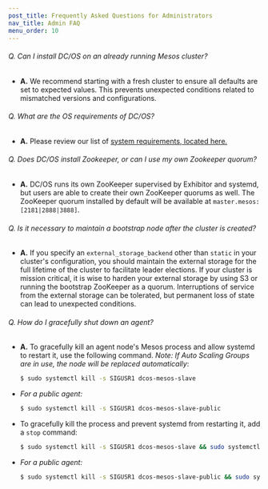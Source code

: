 ```yaml
---
post_title: Frequently Asked Questions for Administrators
nav_title: Admin FAQ
menu_order: 10
---
```


###### Q. Can I install DC/OS on an already running Mesos cluster?
- **A.** We recommend starting with a fresh cluster to ensure all defaults are set to expected values. This prevents unexpected conditions related to mismatched versions and configurations.

###### Q. What are the OS requirements of DC/OS?
- **A.** Please review our list of [system requirements, located here.](../installing/custom/system-requirements/)

###### Q. Does DC/OS install Zookeeper, or can I use my own Zookeeper quorum?
- **A.** DC/OS runs its own ZooKeeper supervised by Exhibitor and systemd, but users are able to create their own ZooKeeper quorums as well. The ZooKeeper quorum installed by default will be available at `master.mesos:[2181|2888|3888]`.

###### Q. Is it necessary to maintain a bootstrap node after the cluster is created?
- **A.** If you specify an `external_storage_backend` other than `static` in your cluster's configuration, you should maintain the external storage for the full lifetime of the cluster to facilitate leader elections. If your cluster is mission critical, it is wise to harden your external storage by using S3 or running the bootstrap ZooKeeper as a quorum. Interruptions of service from the external storage can be tolerated, but permanent loss of state can lead to unexpected conditions.

###### Q. How do I gracefully shut down an agent?
- **A.** To gracefully kill an agent node's Mesos process and allow systemd to restart it, use the following command. _Note: If Auto Scaling Groups are in use, the node will be replaced automatically_:

    ```bash
    $ sudo systemctl kill -s SIGUSR1 dcos-mesos-slave
    ```

- _For a public agent:_

    ```bash
    $ sudo systemctl kill -s SIGUSR1 dcos-mesos-slave-public
    ```

- To gracefully kill the process and prevent systemd from restarting it, add a `stop` command:

    ```bash
    $ sudo systemctl kill -s SIGUSR1 dcos-mesos-slave && sudo systemctl stop dcos-mesos-slave
    ```

- _For a public agent:_

    ```bash
    $ sudo systemctl kill -s SIGUSR1 dcos-mesos-slave-public && sudo systemctl stop dcos-mesos-slave-public
    ```
